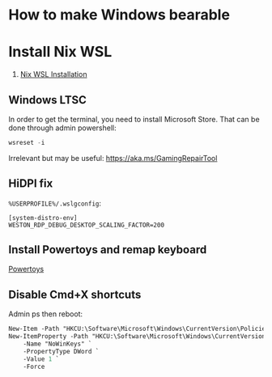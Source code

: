 # How to make Windows bearable

# Install Nix WSL

1. [Nix WSL Installation](https://nix-community.github.io/NixOS-WSL/index.html)

## Windows LTSC

In order to get the terminal, you need to install Microsoft Store. That can be done through admin powershell:

```powershell
wsreset -i
```

Irrelevant but may be useful: https://aka.ms/GamingRepairTool

## HiDPI fix

`%USERPROFILE%/.wslgconfig`:

```
[system-distro-env]
WESTON_RDP_DEBUG_DESKTOP_SCALING_FACTOR=200
```

## Install Powertoys and remap keyboard

[Powertoys](https://learn.microsoft.com/en-us/windows/powertoys/)

## Disable Cmd+X shortcuts

Admin ps then reboot:

```ps
New-Item -Path "HKCU:\Software\Microsoft\Windows\CurrentVersion\Policies" -Name "Explorer" -ErrorAction SilentlyContinue
New-ItemProperty -Path "HKCU:\Software\Microsoft\Windows\CurrentVersion\Policies\Explorer" `
    -Name "NoWinKeys" `
    -PropertyType DWord `
    -Value 1 `
    -Force
```
